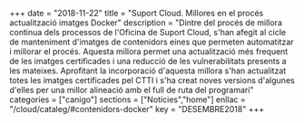 +++
date        = "2018-11-22"
title       = "Suport Cloud. Millores en el procés actualització imatges Docker"
description = "Dintre del procés de millora continua dels processos de l'Oficina de Suport Cloud, s'han afegit al cicle de manteniment d'imatges de contenidors eines que permeten automatitzar i millorar el procés. Aquesta millora permet una actualització més frequent de les imatges certificades i una reducció de les vulnerabilitats presents a les mateixes. Aprofitant la incorporació d'aquesta millora s'han actualitzat totes les imatges certificades pel CTTI i s'ha creat noves versions d'algunes d'elles per una millor alineació amb el full de ruta del programari"
categories  = ["canigo"]
sections    = ["Notícies","home"]
enllac      = "/cloud/cataleg/#contenidors-docker"
key         = "DESEMBRE2018"
+++
